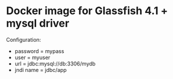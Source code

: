 # Docker image for Glassfish 4.1 + mysql driver

Configuration:
* password = mypass
* user = myuser
* url = jdbc:mysql://db:3306/mydb
* jndi name = jdbc/app

